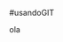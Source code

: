 #usandoGIT
<!DOCTYPE html>
<html lang="en">
<head>
    <meta charset="UTF-8">
    <meta name="viewport" content="width=device-width, initial-scale=1.0">
    <title>HELLO</title>
</head>
<p>ola</p>
<body>
    
</body>
</html>

